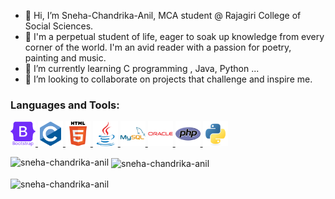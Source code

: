 - 👋 Hi, I’m Sneha-Chandrika-Anil, MCA student @ Rajagiri College of Social Sciences.
- 👀 I'm a perpetual student of life, eager to soak up knowledge from every corner of the world. I'm an avid reader with a passion for poetry, painting and music.
- 🌱 I’m currently learning C programming , Java, Python ...
- 💞️ I’m looking to collaborate on projects that challenge and inspire me.



<h3 align="left">Languages and Tools:</h3>
<p align="left"> <a href="https://getbootstrap.com" target="_blank" rel="noreferrer"> <img src="https://raw.githubusercontent.com/devicons/devicon/master/icons/bootstrap/bootstrap-plain-wordmark.svg" alt="bootstrap" width="40" height="40"/> </a> <a href="https://www.cprogramming.com/" target="_blank" rel="noreferrer"> <img src="https://raw.githubusercontent.com/devicons/devicon/master/icons/c/c-original.svg" alt="c" width="40" height="40"/> </a> <a href="https://www.w3.org/html/" target="_blank" rel="noreferrer"> <img src="https://raw.githubusercontent.com/devicons/devicon/master/icons/html5/html5-original-wordmark.svg" alt="html5" width="40" height="40"/> </a> <a href="https://www.java.com" target="_blank" rel="noreferrer"> <img src="https://raw.githubusercontent.com/devicons/devicon/master/icons/java/java-original.svg" alt="java" width="40" height="40"/> </a> <a href="https://www.mysql.com/" target="_blank" rel="noreferrer"> <img src="https://raw.githubusercontent.com/devicons/devicon/master/icons/mysql/mysql-original-wordmark.svg" alt="mysql" width="40" height="40"/> </a> <a href="https://www.oracle.com/" target="_blank" rel="noreferrer"> <img src="https://raw.githubusercontent.com/devicons/devicon/master/icons/oracle/oracle-original.svg" alt="oracle" width="40" height="40"/> </a> <a href="https://www.php.net" target="_blank" rel="noreferrer"> <img src="https://raw.githubusercontent.com/devicons/devicon/master/icons/php/php-original.svg" alt="php" width="40" height="40"/> </a> <a href="https://www.python.org" target="_blank" rel="noreferrer"> <img src="https://raw.githubusercontent.com/devicons/devicon/master/icons/python/python-original.svg" alt="python" width="40" height="40"/> </a> </p>

<p><img align="left" src="https://github-readme-stats.vercel.app/api/top-langs?username=sneha-chandrika-anil&show_icons=true&locale=en&layout=compact" alt="sneha-chandrika-anil" /></p>

<p>&nbsp;<img align="center" src="https://github-readme-stats.vercel.app/api?username=sneha-chandrika-anil&show_icons=true&locale=en" alt="sneha-chandrika-anil" /></p>

<p><img align="center" src="https://github-readme-streak-stats.herokuapp.com/?user=sneha-chandrika-anil&" alt="sneha-chandrika-anil" /></p>
